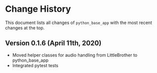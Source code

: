 # Change History 

This document lists all changes of `python_base_app` with the most recent changes at the top.

## Version 0.1.6 (April 11th, 2020)

*   Moved helper classes for audio handling from LittleBrother to python_base_app
*   Integrated pytest tests
 